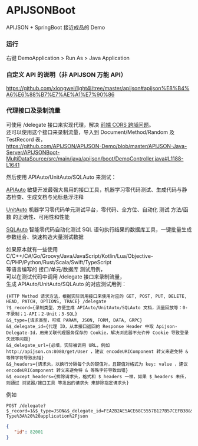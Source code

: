 # APIJSONBoot

APIJSON + SpringBoot 接近成品的 Demo

### 运行

右键 DemoApplication > Run As > Java Application

### 自定义 API 的说明（非 APIJSON 万能 API）

https://github.com/xlongwei/light4j/tree/master/apijson#apijson%E8%B4%A6%E6%88%B7%E7%AE%A1%E7%90%86

### 代理接口及录制流量

可使用 /delegate 接口来实现代理，解决 [前端 CORS 跨域问题](https://github.com/TommyLemon/APIAuto/issues/9)。 <br />
还可以使用这个接口来录制流量，导入到 Document/Method/Random 及 TestRecord 表，<br />
https://github.com/APIJSON/APIJSON-Demo/blob/master/APIJSON-Java-Server/APIJSONBoot-MultiDataSource/src/main/java/apijson/boot/DemoController.java#L1188-L1641

然后使用 APIAuto/UnitAuto/SQLAuto 来测试：<br />

[APIAuto](https://github.com/TommyLemon/APIAuto) 敏捷开发最强大易用的接口工具，机器学习零代码测试、生成代码与静态检查、生成文档与光标悬浮注释

[UnitAuto](https://github.com/TommyLemon/UnitAuto) 机器学习零代码单元测试平台，零代码、全方位、自动化 测试 方法/函数
的正确性、可用性和性能

[SQLAuto](https://github.com/TommyLemon/SQLAuto) 智能零代码自动化测试 SQL 语句执行结果的数据库工具，一键批量生成参数组合、快速构造大量测试数据

如果原本就有一些使用 <br />
C/C++/C#/Go/Groovy/Java/JavaScript/Kotlin/Lua/Objective-C/PHP/Python/Rust/Scala/Swift/TypeScript <br />
等语言编写的 接口/单元/数据库 测试用例，<br />
可以在测试代码中调用 /delegate 接口来录制流量，<br />
生成 APIAuto/UnitAuto/SQLAuto 的对应测试用例：<br />

```
{HTTP Method 请求方法，根据实际调用接口来使用对应的 GET, POST, PUT, DELETE, HEAD, PATCH, OPTIONS, TRACE} /delegate
?$_record={录制类型，方便生成 APIAuto/UnitAuto/SQLAuto 文档，流量回放等：0-不录制；1-API；2-Unit；3-SQL}
&$_type={请求类型，可填 PARAM, JSON, FORM, DATA, GRPC}
&$_delegate_id={代理 ID，从本接口返回的 Response Header 中取 Apijson-Delegate-Id，用来关联代理服务保存的 Cookie，解决浏览器不允许传 Cookie 导致登录失效等问题}
&$_delegate_url={必填，实际被调用 URL，例如 http://apijson.cn:8080/get/User ，建议 encodeURIComponent 转义来避免特 & 等殊字符导致出错}
&$_headers={请求头，以换行分隔每个头的键值对，且键值对格式为 key: value ，建议 encodeURIComponent 转义来避免特 & 等殊字符导致出错}
&$_except_headers={排除请求头，格式和 $_headers 一样，如果 $_headers 未传，则通过 浏览器/接口工具 等发出的请求头 来排除指定请求头}
```

例如

```
POST /delegate?$_record=1&$_type=JSON&$_delegate_id=FEA2B2AE5ACE68C5557B127B57CEFB38&$_delegate_url=http%3A%2F%2Fapijson.cn%3A8080%2Fget%2FUser&$_headers=token%3A%20%20test%0AContent-Type%3A%20%20application%2Fjson
```

```json
{
   "id": 82001
}
```
